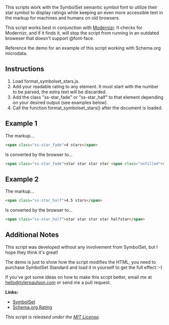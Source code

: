 This scripts work with the SymbolSet semantic symbol font to utilize their star symbol to display ratings while keeping an even more accessible text in the markup for machines and humans on old browsers.

This script works best in conjunction with [Modernizr](http://modernizr.com/). It checks for Modernizr, and if it finds it, will stop the script from running in an outdated broweser that doesn't support @font-face.

Reference the demo for an example of this script working with Schema.org microdata.

Instructions
-------

1. Load format_symbolset_stars.js.
2. Add your readable rating to any element. It must start with the number to be parsed, the extra text will be discarded.
3. Add the class "ss-star_fade" or "ss-star_half" to that element depending on your desired output (see examples below).
4. Call the function format_symbolset_stars() after the document is loaded.

Example 1
-------

The markup...

```html
<span class="ss-star_fade">4 stars</span>
```

Is converted by the browser to...

```html
<span class="ss-star_fade">star star star star <span class="unfilled">star </span></span>
```

Example 2
-------

The markup...

```html
<span class="ss-star_half">4.5 stars</span>
```

Is converted by the browser to...

```html
<span class="ss-star_half">star star star star halfstar</span>
```

Additional Notes
-------

This script was developed without any involvement from SymbolSet, but I hope they think it's great!

The demo is just to show how the script modifies the HTML, you need to purchase SymbolSet Standard and load it in yourself to get the full effect :-)

If you've got some ideas on how to make this script better, email me at [hello@tylerpaulson.com](mailto:hello@tylerpaulson.com) or send me a pull request.

**Links:**

- [SymbolSet](http://symbolset.com/)
- [Schema.org Rating](http://schema.org/Rating)

*This script is released under the [MIT License](http://opensource.org/licenses/MIT).*